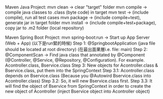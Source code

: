 Maven Java Project:
mvn clean -> clear "target" folder
mvn compile -> compile java classes to .class (byte code) in target
mvn test -> (include compile), run all test cases
mvn package -> (include compile+test), generate jar in target folder
mvn install -> (include compile+test+package), copy jar to .m2 folder (local repository)

Maven Spring Boot Project:
mvn spring-boot:run -> Start up App Server (Web + App) (以下是run緊的時候)
    Step 1: @SpringbootApplication (java file should be located at root directory) (在最出面果層i.e. file: main)
    Step 2: @ComponentScan -> Find java class that annotated by @Component (@Controller, @Service, @Repository, @Configuration). For example. Acontroller.class, Bservice.class
    Step 3: New objects for Acontroller.class & Bservice.class, put them into the SpringContext
    Step 3.1: Acontroller.class depends on Bservice.class (Because you @Autowird Bservice.class into Acontroller.class)
    Step 3.2: So, it will new Bservice.class first.
    Step 3.3: It will find the object of Bservice from SpringContext in order to create the new object of Acontroller (inject Bservice object into Acontroller object)